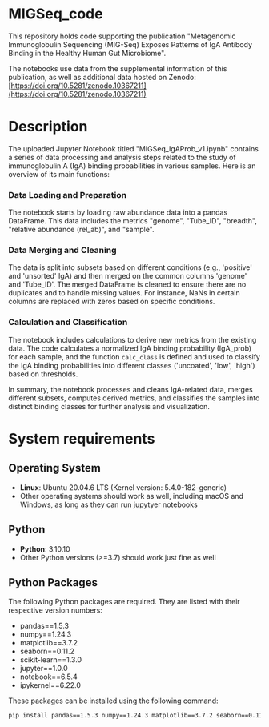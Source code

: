 # MIGSeq_code

This repository holds code supporting the publication "Metagenomic Immunoglobulin Sequencing (MIG-Seq) Exposes Patterns of IgA Antibody Binding in the Healthy Human Gut Microbiome".

The notebooks use data from the supplemental information of this publication, as well as additional data hosted on Zenodo: [https://doi.org/10.5281/zenodo.10367211](https://doi.org/10.5281/zenodo.10367211)

# Description

The uploaded Jupyter Notebook titled "MIGSeq_IgAProb_v1.ipynb" contains a series of data processing and analysis steps related to the study of immunoglobulin A (IgA) binding probabilities in various samples. Here is an overview of its main functions:

### Data Loading and Preparation
The notebook starts by loading raw abundance data into a pandas DataFrame. This data includes the metrics "genome", "Tube_ID", "breadth", "relative abundance (rel_ab)", and "sample".

### Data Merging and Cleaning
The data is split into subsets based on different conditions (e.g., 'positive' and 'unsorted' IgA) and then merged on the common columns 'genome' and 'Tube_ID'. The merged DataFrame is cleaned to ensure there are no duplicates and to handle missing values. For instance, NaNs in certain columns are replaced with zeros based on specific conditions.

### Calculation and Classification
The notebook includes calculations to derive new metrics from the existing data. The code calculates a normalized IgA binding probability (IgA_prob) for each sample, and the function `calc_class` is defined and used to classify the IgA binding probabilities into different classes ('uncoated', 'low', 'high') based on thresholds.

In summary, the notebook processes and cleans IgA-related data, merges different subsets, computes derived metrics, and classifies the samples into distinct binding classes for further analysis and visualization.

# System requirements

## Operating System

- **Linux**: Ubuntu 20.04.6 LTS (Kernel version: 5.4.0-182-generic)
- Other operating systems should work as well, including macOS and Windows, as long as they can run jupytyer notebooks

## Python

- **Python**: 3.10.10
- Other Python versions (>=3.7) should work just fine as well

## Python Packages

The following Python packages are required. They are listed with their respective version numbers:

- pandas==1.5.3
- numpy==1.24.3
- matplotlib==3.7.2
- seaborn==0.11.2
- scikit-learn==1.3.0
- jupyter==1.0.0
- notebook==6.5.4
- ipykernel==6.22.0

These packages can be installed using the following command:
```bash
pip install pandas==1.5.3 numpy==1.24.3 matplotlib==3.7.2 seaborn==0.11.2 scikit-learn==1.3.0 jupyter==1.0.0 notebook==6.5.4 ipykernel==6.22.0

